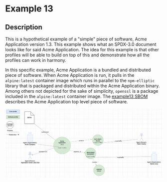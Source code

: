 # Example 13

## Description

This is a hypothetical example of a "simple" piece of software, Acme Application version 1.3. This example shows what an SPDX-3.0 document looks like for said Acme Application. The idea for this example is that other profiles will be able to build on top of this and demonstrate how all the profiles can work in harmony.

In this specific example, Acme Application is a bundled and distributed piece of software. When Acme Application is run, it pulls in the `alpine:latest` container image which runs in parallel to the `npm-elliptic` library that is packaged and distributed within the Acme Application binary. Among others not depicted for the sake of simplicity, `openssl` is a package included in the `alpine:latest` container image.
The [example13 SBOM](./spdx3.0/example13.spdx3.json) describes the Acme Application top level piece of software.

![A diagram of Acme Application](./example13.png "A diagram of Acme Application")
